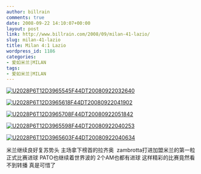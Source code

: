 ```yaml
---
author: billrain
comments: true
date: 2008-09-22 14:10:07+00:00
layout: post
link: http://www.billrain.com/2008/09/milan-41-lazio/
slug: milan-41-lazio
title: Milan 4:1 Lazio
wordpress_id: 1186
categories:
- 爱如米兰|MILAN
tags:
- 爱如米兰|MILAN
---
```


[![U2028P6T12D3965545F44DT20080922032640](http://www.billrain.com/wp-content/uploads/2008/09/u2028p6t12d3965545f44dt20080922032640-thumb.jpg)](http://www.billrain.com/wp-content/uploads/2008/09/u2028p6t12d3965545f44dt20080922032640.jpg)




[![U2028P6T12D3965618F44DT20080922041902](http://www.billrain.com/wp-content/uploads/2008/09/u2028p6t12d3965618f44dt20080922041902-thumb.jpg)](http://www.billrain.com/wp-content/uploads/2008/09/u2028p6t12d3965618f44dt20080922041902.jpg)




[![U2028P6T12D3965708F44DT20080922051842](http://www.billrain.com/wp-content/uploads/2008/09/u2028p6t12d3965708f44dt20080922051842-thumb.jpg)](http://www.billrain.com/wp-content/uploads/2008/09/u2028p6t12d3965708f44dt20080922051842.jpg)




[![U2028P6T12D3965598F44DT20080922040253](http://www.billrain.com/wp-content/uploads/2008/09/u2028p6t12d3965598f44dt20080922040253-thumb.jpg)](http://www.billrain.com/wp-content/uploads/2008/09/u2028p6t12d3965598f44dt20080922040253.jpg)




[![U2028P6T12D3965603F44DT20080922040634](http://www.billrain.com/wp-content/uploads/2008/09/u2028p6t12d3965603f44dt20080922040634-thumb.jpg)](http://www.billrain.com/wp-content/uploads/2008/09/u2028p6t12d3965603f44dt20080922040634.jpg)




米兰继续良好复苏势头 主场拿下榜首的拉齐奥  zambrotta打进加盟米兰的第一粒正式比赛进球 PATO也继续着世界波的 2个AM也都有进球 这样精彩的比赛竟然看不到转播 真是可惜了
